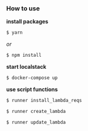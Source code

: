 ### How to use
**install packages**
```sh
$ yarn
```

_or_

```sh
$ npm install
```

**start localstack**
```sh
$ docker-compose up
```

**use script functions**

```sh
$ runner install_lambda_reqs
```

```sh
$ runner create_lambda
```

```sh
$ runner update_lambda
```